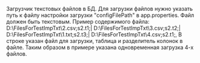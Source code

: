 Загрузчик текстовых файлов в БД.
Для загрузки файлов нужно указать путь к файлу настройки загрузки "configFilePath" в app.properties.
Файл должен быть текстовым.
Пример содержимого файла:
            D:\\FilesForTestImpTxt\\2.csv;s2.t1;|
            D:\\FilesForTestImpTxt\\3.csv;s2.t2;|
            D:\\FilesForTestImpTxt\\1.txt;s2.t3;|
            D:\\FilesForTestImpTxt\\4.csv;s2.t1;,
В строке указан файл для загрузки, таблица и разделитель колонок в файле. 
Таким образом в примере указана одновременная загрузка 4-х файлов.
